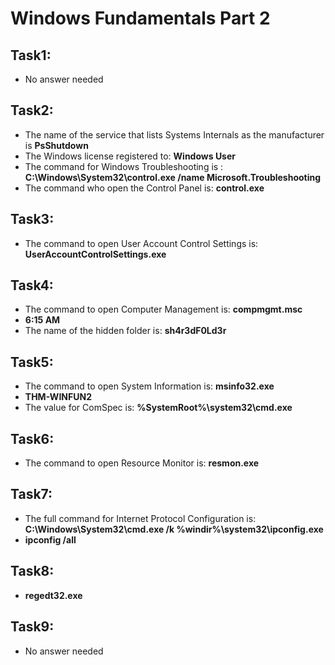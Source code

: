 # Windows Fundamentals Part 2

## Task1:

- No answer needed

## Task2:

- The name of the service that lists Systems Internals as the manufacturer is **PsShutdown**
- The Windows license registered to: **Windows User**
- The command for Windows Troubleshooting is : **C:\Windows\System32\control.exe /name Microsoft.Troubleshooting**
- The command who open the Control Panel is: **control.exe**

## Task3:

- The command to open User Account Control Settings is: **UserAccountControlSettings.exe**

## Task4:

- The command to open Computer Management is: **compmgmt.msc**
- **6:15 AM**
- The name of the hidden folder is: **sh4r3dF0Ld3r**

## Task5:

- The command to open System Information is: **msinfo32.exe**
- **THM-WINFUN2**
- The value for ComSpec is: **%SystemRoot%\system32\cmd.exe**

## Task6:

- The command to open Resource Monitor is: **resmon.exe**

## Task7:

- The full command for Internet Protocol Configuration is: **C:\Windows\System32\cmd.exe /k %windir%\system32\ipconfig.exe**
- **ipconfig /all**

## Task8:

- **regedt32.exe**

## Task9:

- No answer needed
